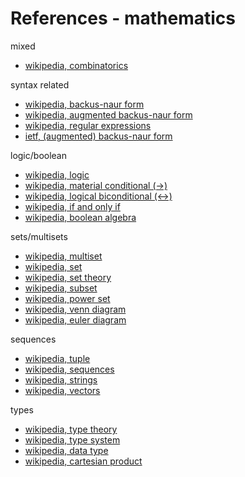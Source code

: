 
<!-- ======================================================================= -->
# References - mathematics

mixed

* [wikipedia, combinatorics](https://en.wikipedia.org/wiki/Combinatorics)

syntax related

* [wikipedia, backus-naur form](https://en.wikipedia.org/wiki/Backus%E2%80%93Naur_form)
* [wikipedia, augmented backus-naur form](https://en.wikipedia.org/wiki/Augmented_Backus%E2%80%93Naur_form)
* [wikipedia, regular expressions](https://en.wikipedia.org/wiki/Regular_expression)
* [ietf, (augmented) backus-naur form](https://tools.ietf.org/html/rfc5234)

logic/boolean

* [wikipedia, logic](https://en.wikipedia.org/wiki/Logic)
* [wikipedia, material conditional (->)](https://en.wikipedia.org/wiki/Material_conditional)
* [wikipedia, logical biconditional (<->)](https://en.wikipedia.org/wiki/Logical_biconditional)
* [wikipedia, if and only if](https://en.wikipedia.org/wiki/If_and_only_if)
* [wikipedia, boolean algebra](https://en.wikipedia.org/wiki/Boolean_algebra)

sets/multisets

* [wikipedia, multiset](https://en.wikipedia.org/wiki/Multiset)
* [wikipedia, set](https://en.wikipedia.org/wiki/Set_%28mathematics%29)
* [wikipedia, set theory](https://en.wikipedia.org/wiki/Set_theory)
* [wikipedia, subset](https://en.wikipedia.org/wiki/Subset)
* [wikipedia, power set](https://en.wikipedia.org/wiki/Power_set)
* [wikipedia, venn diagram](https://en.wikipedia.org/wiki/Venn_diagram)
* [wikipedia, euler diagram](https://en.wikipedia.org/wiki/Euler_diagram)

sequences

* [wikipedia, tuple](https://en.wikipedia.org/wiki/Tuple)
* [wikipedia, sequences](https://en.wikipedia.org/wiki/Sequence)
* [wikipedia, strings](https://en.wikipedia.org/wiki/String_%28computer_science%29)
* [wikipedia, vectors](https://en.wikipedia.org/wiki/Vector_%28mathematics_and_physics%29)

types

* [wikipedia, type theory](https://en.wikipedia.org/wiki/Type_theory)
* [wikipedia, type system](https://en.wikipedia.org/wiki/Type_system)
* [wikipedia, data type](https://en.wikipedia.org/wiki/Data_type)
* [wikipedia, cartesian product](https://en.wikipedia.org/wiki/Cartesian_product)
